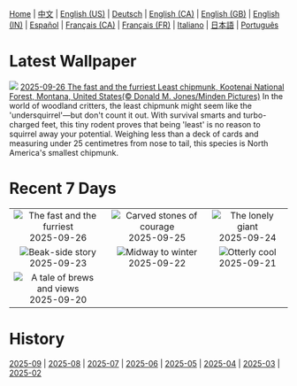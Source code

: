 [Home](../README.md) | [中文](zh-CN.md) | [English (US)](en-US.md) | [Deutsch](de-DE.md) | [English (CA)](en-CA.md) | [English (GB)](en-GB.md) | [English (IN)](en-IN.md) | [Español](es-ES.md) | [Français (CA)](fr-CA.md) | [Français (FR)](fr-FR.md) | [Italiano](it-IT.md) | [日本語](ja-JP.md) | [Português](pt-BR.md)

# Latest Wallpaper
![](https://www.bing.com/th?id=OHR.AutumnChipmunk_EN-GB9058636428_UHD.jpg)
[2025-09-26 The fast and the furriest Least chipmunk, Kootenai National Forest, Montana, United States(© Donald M. Jones/Minden Pictures)](https://www.bing.com/th?id=OHR.AutumnChipmunk_EN-GB9058636428_UHD.jpg)
In the world of woodland critters, the least chipmunk might seem like the 'undersquirrel'—but don't count it out. With survival smarts and turbo-charged feet, this tiny rodent proves that being 'least' is no reason to squirrel away your potential. Weighing less than a deck of cards and measuring under 25 centimetres from nose to tail, this species is North America's smallest chipmunk.

# Recent 7 Days
|  |  |  |
|:---:|:---:|:---:|
| ![](https://www.bing.com/th?id=OHR.AutumnChipmunk_EN-GB9058636428_400x240.jpg "The fast and the furriest") 2025-09-26 | ![](https://www.bing.com/th?id=OHR.FortChittorgarh_EN-GB9713877836_400x240.jpg "Carved stones of courage") 2025-09-25 | ![](https://www.bing.com/th?id=OHR.BearLodge_EN-GB8627501672_400x240.jpg "The lonely giant") 2025-09-24 |
| ![](https://www.bing.com/th?id=OHR.ToucanForest_EN-GB8333466039_400x240.jpg "Beak-side story") 2025-09-23 | ![](https://www.bing.com/th?id=OHR.AspenEquinox_EN-GB2838380564_400x240.jpg "Midway to winter") 2025-09-22 | ![](https://www.bing.com/th?id=OHR.IceOtters_EN-GB2135978576_400x240.jpg "Otterly cool") 2025-09-21 |
| ![](https://www.bing.com/th?id=OHR.OktoberfestSwing_EN-GB1846284671_400x240.jpg "A tale of brews and views") 2025-09-20 |  |  |

# History
[2025-09](../archives/wallpaper/en-GB/w_2025_09.md) | [2025-08](../archives/wallpaper/en-GB/w_2025_08.md) | [2025-07](../archives/wallpaper/en-GB/w_2025_07.md) | [2025-06](../archives/wallpaper/en-GB/w_2025_06.md) | [2025-05](../archives/wallpaper/en-GB/w_2025_05.md) | [2025-04](../archives/wallpaper/en-GB/w_2025_04.md) | [2025-03](../archives/wallpaper/en-GB/w_2025_03.md) | [2025-02](../archives/wallpaper/en-GB/w_2025_02.md)
